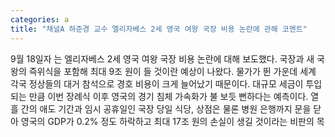 ```yaml
---
categories: a
title: "채널A 하준경 교수 엘리자베스 2세 영국 여왕 국장 비용 논란에 관해 코멘트"
---
```

9월 18일자 는 엘리자베스 2세 영국 여왕 국장 비용 논란에 대해 보도했다. 국장과 새 국왕의 즉위식을 포함해 최대 9조 원이 들 것이란 예상이 나왔다. 물가가 뛴 가운데 세계 각국 정상들의 대거 참석으로 경호 비용이 크게 늘어났기 때문이다. 대규모 세금이 투입되는 만큼 이번 장례식 이후 영국의 경기 침체 가속화가 불 보듯 뻔하다는 예측이다. 열흘 간의 애도 기간과 임시 공휴일인 국장 당일 식당, 상점은 물론 병원 은행까지 문을 닫아 영국의 GDP가 0.2% 정도 하락하고 최대 17조 원의 손실이 생길 것이라는 비판의 목